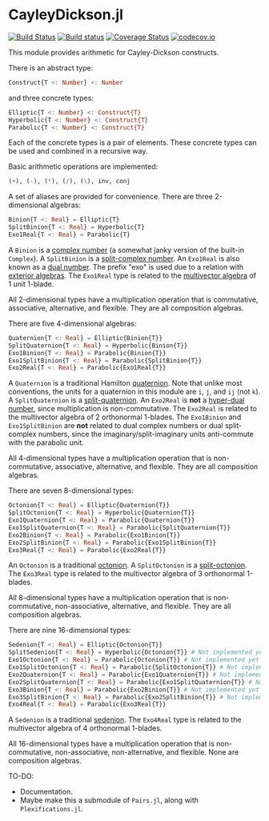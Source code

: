 # CayleyDickson.jl

[![Build Status](https://travis-ci.org/meirizarrygelpi/CayleyDickson.jl.svg?branch=master)](https://travis-ci.org/meirizarrygelpi/CayleyDickson.jl) [![Build status](https://ci.appveyor.com/api/projects/status/96ns6rckr5oi0o8k?svg=true)](https://ci.appveyor.com/project/meirizarrygelpi/cayleydickson-jl) [![Coverage Status](https://coveralls.io/repos/github/meirizarrygelpi/CayleyDickson.jl/badge.svg?branch=master)](https://coveralls.io/github/meirizarrygelpi/CayleyDickson.jl?branch=master) [![codecov.io](http://codecov.io/github/meirizarrygelpi/CayleyDickson.jl/coverage.svg?branch=master)](http://codecov.io/github/meirizarrygelpi/CayleyDickson.jl?branch=master)

This module provides arithmetic for Cayley-Dickson constructs.

There is an abstract type:
```julia
Construct{T <: Number} <: Number
```
and three concrete types:
```julia
Elliptic{T <: Number} <: Construct{T}
Hyperbolic{T <: Number} <: Construct{T}
Parabolic{T <: Number} <: Construct{T}
```
Each of the concrete types is a pair of elements. These concrete types can be used and combined in a recursive way.

Basic arithmetic operations are implemented:
```julia
(+), (-), (*), (/), (\), inv, conj
```
A set of aliases are provided for convenience. There are three 2-dimensional algebras:
```julia
Binion{T <: Real} = Elliptic{T}
SplitBinion{T <: Real} = Hyperbolic{T}
Exo1Real{T <: Real} = Parabolic{T}
```
A `Binion` is a [complex number](https://en.wikipedia.org/wiki/Complex_number) (a somewhat janky version of the built-in `Complex`). A `SplitBinion` is a [split-complex number](https://en.wikipedia.org/wiki/Split-complex_number). An `Exo1Real` is also known as a [dual number](https://en.wikipedia.org/wiki/Dual_number). The prefix "exo" is used due to a relation with [exterior algebras](https://en.wikipedia.org/wiki/Exterior_algebra). The `Exo1Real` type is related to the [multivector algebra](https://en.wikipedia.org/wiki/Multivector) of 1 unit 1-blade.

All 2-dimensional types have a multiplication operation that is commutative, associative, alternative, and flexible. They are all composition algebras.

There are five 4-dimensional algebras:
```julia
Quaternion{T <: Real} = Elliptic{Binion{T}}
SplitQuaternion{T <: Real} = Hyperbolic{Binion{T}}
Exo1Binion{T <: Real} = Parabolic{Binion{T}}
Exo1SplitBinion{T <: Real} = Parabolic{SplitBinion{T}}
Exo2Real{T <: Real} = Parabolic{Exo1Real{T}}
```
A `Quaternion` is a traditional Hamilton [quaternion](https://en.wikipedia.org/wiki/Quaternion). Note that unlike most conventions, the units for a quaternion in this module are `i`, `j`, and `ij` (not `k`). A `SplitQuaternion` is a [split-quaternion](https://en.wikipedia.org/wiki/Split-quaternion). An `Exo2Real` is **not** a [hyper-dual number](http://adl.stanford.edu/hyperdual/), since multiplication is non-commutative. The `Exo2Real` is related to the multivector algebra of 2 orthonormal 1-blades. The `Exo1Binion` and `Exo1SplitBinion` are **not** related to dual complex numbers or dual split-complex numbers, since the imaginary/split-imaginary units anti-commute with the parabolic unit.

All 4-dimensional types have a multiplication operation that is non-commutative, associative, alternative, and flexible. They are all composition algebras.

There are seven 8-dimensional types:
```julia
Octonion{T <: Real} = Elliptic{Quaternion{T}}
SplitOctonion{T <: Real} = Hyperbolic{Quaternion{T}}
Exo1Quaternion{T <: Real} = Parabolic{Quaternion{T}}
Exo1SplitQuaternion{T <: Real} = Parabolic{SplitQuaternion{T}}
Exo2Binion{T <: Real} = Parabolic{Exo1Binion{T}}
Exo2SplitBinion{T <: Real} = Parabolic{Exo1SplitBinion{T}}
Exo3Real{T <: Real} = Parabolic{Exo2Real{T}}
```
An `Octonion` is a traditional [octonion](https://en.wikipedia.org/wiki/Octonion). A `SplitOctonion` is a [split-octonion](https://en.wikipedia.org/wiki/Split-octonion). The `Exo3Real` type is related to the multivector algebra of 3 orthonormal 1-blades.

All 8-dimensional types have a multiplication operation that is non-commutative, non-associative, alternative, and flexible. They are all composition algebras.

There are nine 16-dimensional types:
```julia
Sedenion{T <: Real} = Elliptic{Octonion{T}}
SplitSedenion{T <: Real} = Hyperbolic{Octonion{T}} # Not implemented yet
Exo1Octonion{T <: Real} = Parabolic{Octonion{T}} # Not implemented yet
Exo1SplitOctonion{T <: Real} = Parabolic{SplitOctonion{T}} # Not implemented yet
Exo2Quaternion{T <: Real} = Parabolic{Exo1Quaternion{T}} # Not implemented yet
Exo2SplitQuaternion{T <: Real} = Parabolic{Exo1SplitQuaternion{T}} # Not implemented yet
Exo3Binion{T <: Real} = Parabolic{Exo2Binion{T}} # Not implemented yet
Exo3SplitBinion{T <: Real} = Parabolic{Exo2SplitBinion{T}} # Not implemented yet
Exo4Real{T <: Real} = Parabolic{Exo3Real{T}}
```
A `Sedenion` is a traditional [sedenion](https://en.wikipedia.org/wiki/Sedenion). The `Exo4Real` type is related to the multivector algebra of 4 orthonormal 1-blades.

All 16-dimensional types have a multiplication operation that is non-commutative, non-associative, non-alternative, and flexible. None are composition algebras.

TO-DO:

* Documentation.
* Maybe make this a submodule of `Pairs.jl`, along with `Plexifications.jl`.